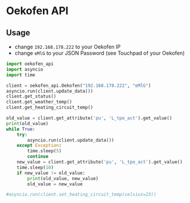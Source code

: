 # Oekofen API

## Usage

- change `192.168.178.222` to your Oekofen IP
- change `eMlG` to your JSON Password (see Touchpad of your Oekofen)

```python
import oekofen_api
import asyncio
import time

client = oekofen_api.Oekofen("192.168.178.222", "eMlG")
asyncio.run(client.update_data())
client.get_status()
client.get_weather_temp()
client.get_heating_circuit_temp()

old_value = client.get_attribute('pu', 'L_tpo_act').get_value()
print(old_value)
while True:
    try:
        asyncio.run(client.update_data())
    except Exception:
        time.sleep(5)
        continue
    new_value = client.get_attribute('pu', 'L_tpo_act').get_value()
    time.sleep(10)
    if new_value != old_value:
        print(old_value, new_value)
        old_value = new_value

#asyncio.run(client.set_heating_circuit_temp(celsius=23))


```